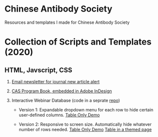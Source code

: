 # Chinese Antibody Society
Resources and templates I made for Chinese Antibody Society 


# Collection of Scripts and Templates (2020)

## HTML, Javscript, CSS

1. [Email newsletter for journal new article alert](https://xinyu-dev.github.io/cas/New%20Article%20Alert.html)

2. [CAS Program Book, embedded in Adobe InDesign](https://xinyu-dev.github.io/cas//CAS%20Program%20Book.html)

3. Interactive Webinar Database (code in a seprate [repo](https://github.com/xinyu-dev/interactive-datatable))
   
   - Version 1: Expandable dropdown menu for each row to hide certain user-defined columns.
      [Table Only Demo](https://xinyu-dev.github.io/interactive-datatable/webinar_v1.html)
      
   - Version 2: Responsive to screen size. Automatically hide whatever number of rows needed. 
      [Table Only Demo](https://xinyu-dev.github.io/interactive-datatable/webinar_v2.html) 
      [Table in a themed page](http://chineseantibody-dev.org/webinar-test.html)
      
      
